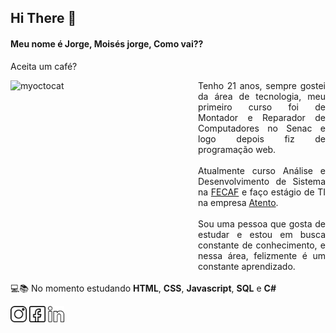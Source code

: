 <!--**moisesjlima/moisesjlima** is a ✨ _special_ ✨ repository because its `README.md` (this file) appears on your GitHub profile. -->
## Hi There 👋

<h4 align="left">Meu nome é Jorge, Moisés jorge, Como vai??</h4>
<p>Aceita um café?</p>
<img src="https://octocat-generator-assets.githubusercontent.com/my-octocat-1621733581579.png" width="300px" height="320px" align="left" alt="myoctocat">
<p align="justify"> 
Tenho 21 anos, sempre gostei da área de tecnologia, meu primeiro curso foi de Montador e Reparador de Computadores no Senac e logo depois fiz de programação web.<br><br>
Atualmente curso Análise e Desenvolvimento de Sistema na <a href="https://www.fecaf.com.br/">FECAF</a> e faço estágio de TI na empresa <a href="https://atento.com/pb/">Atento</a>.<br><br>Sou uma pessoa que gosta de estudar e estou em busca constante de conhecimento, e nessa área, felizmente é um constante aprendizado.<br><br>💻📚 No momento estudando <strong>HTML</strong>, <strong>CSS</strong>, <strong>Javascript</strong>, 
  <strong>SQL</strong> e <strong>C#</strong>
</p>

<p>
<a href="https://www.instagram.com/moises_jorgecl/"><img src="instagram.png" alt="moisesjorge" height="26px" width="26px" align="center"/></a>
<a href="https://www.instagram.com/moises_jorgecl/"><img src="facebook.png" alt="moisesjorge" height="26px" width="26px" align="center"/></a>
<a href="https://www.linkedin.com/in/mois%C3%A9s-jorge-costa-lima-01581a17b/"><img src="linkedin.png" alt="moisesjorge" height="26px" width="26px" align="center"/></a>
</p>
